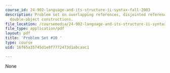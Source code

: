 ```yaml
---
course_id: 24-902-language-and-its-structure-ii-syntax-fall-2003
description: Problem set on overlapping references, disjointed references, PRO, and
  double-object constructions.
file_location: /coursemedia/24-902-language-and-its-structure-ii-syntax-fall-2003/16f65a35745d1e8f7772473d1abcaac1_ps_10.pdf
file_type: application/pdf
layout: pdf
title: 'Problem Set #10 '
type: course
uid: 16f65a35745d1e8f7772473d1abcaac1

---
```

None